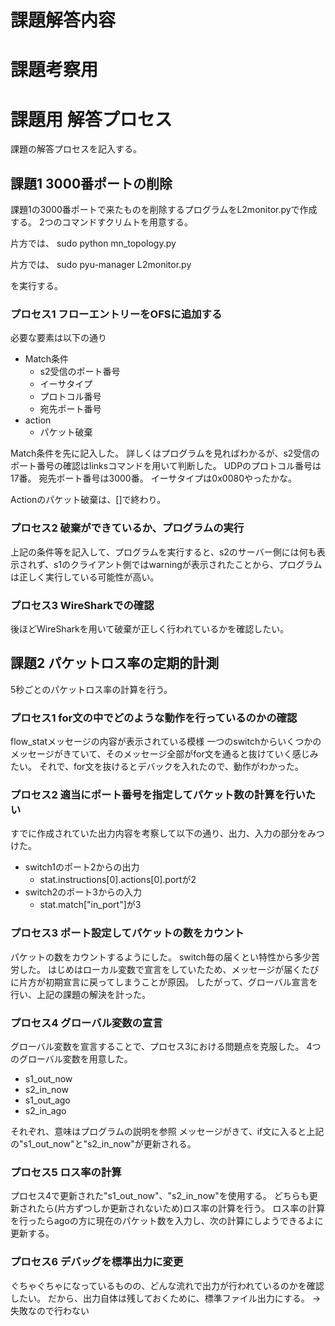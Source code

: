 # 課題解答内容

# 課題考察用

# 課題用 解答プロセス
課題の解答プロセスを記入する。

## 課題1 3000番ポートの削除
課題1の3000番ポートで来たものを削除するプログラムをL2monitor.pyで作成する。
2つのコマンドすクリムトを用意する。

片方では、
sudo python mn_topology.py

片方では、
sudo pyu-manager L2monitor.py

を実行する。

### プロセス1 フローエントリーをOFSに追加する
必要な要素は以下の通り
* Match条件
    * s2受信のポート番号
    * イーサタイプ
    * プロトコル番号
    * 宛先ポート番号
* action
    * パケット破棄

Match条件を先に記入した。
詳しくはプログラムを見ればわかるが、s2受信のポート番号の確認はlinksコマンドを用いて判断した。
UDPのプロトコル番号は17番。
宛先ポート番号は3000番。
イーサタイプは0x0080やったかな。

Actionのパケット破棄は、[]で終わり。

### プロセス2 破棄ができているか、プログラムの実行
上記の条件等を記入して、プログラムを実行すると、s2のサーバー側には何も表示されず、s1のクライアント側ではwarningが表示されたことから、プログラムは正しく実行している可能性が高い。

### プロセス3 WireSharkでの確認
後ほどWireSharkを用いて破棄が正しく行われているかを確認したい。

## 課題2 パケットロス率の定期的計測 
5秒ごとのパケットロス率の計算を行う。

### プロセス1 for文の中でどのような動作を行っているのかの確認
flow_statメッセージの内容が表示されている模様
一つのswitchからいくつかのメッセージがきていて、そのメッセージ全部がfor文を通ると抜けていく感じみたい。
それで、for文を抜けるとデバックを入れたので、動作がわかった。

### プロセス2 適当にポート番号を指定してパケット数の計算を行いたい
すでに作成されていた出力内容を考察して以下の通り、出力、入力の部分をみつけた。
* switch1のポート2からの出力
    * stat.instructions[0].actions[0].portが2
* switch2のポート3からの入力
    * stat.match["in_port"]が3

### プロセス3 ポート設定してパケットの数をカウント
パケットの数をカウントするようにした。
switch毎の届くとい特性から多少苦労した。
はじめはローカル変数で宣言をしていたため、メッセージが届くたびに片方が初期宣言に戻ってしまうことが原因。
したがって、グローバル宣言を行い、上記の課題の解決を計った。

### プロセス4 グローバル変数の宣言
グローバル変数を宣言することで、プロセス3における問題点を克服した。
4つのグローバル変数を用意した。
* s1_out_now
* s2_in_now
* s1_out_ago
* s2_in_ago

それぞれ、意味はプログラムの説明を参照
メッセージがきて、if文に入ると上記の"s1_out_now"と"s2_in_now"が更新される。

### プロセス5 ロス率の計算
プロセス4で更新された"s1_out_now"、"s2_in_now"を使用する。
どちらも更新されたら(片方ずつしか更新されないため)ロス率の計算を行う。
ロス率の計算を行ったらagoの方に現在のパケット数を入力し、次の計算にしようできるよに更新する。

### プロセス6 デバッグを標準出力に変更
ぐちゃぐちゃになっているものの、どんな流れで出力が行われているのかを確認したい。
だから、出力自体は残しておくために、標準ファイル出力にする。
→失敗なので行わない
